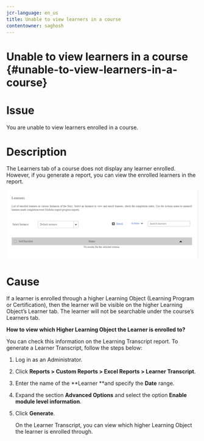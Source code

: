 ```yaml
---
jcr-language: en_us
title: Unable to view learners in a course
contentowner: saghosh
---
```



# Unable to view learners in a course {#unable-to-view-learners-in-a-course}

# Issue

You are unable to view learners enrolled in a course.

# Description

The Learners tab of a course does not display any learner enrolled. However, if you generate a report, you can view the enrolled learners in the report.

![](assets/no-learners.png) 

# Cause

If a learner is enrolled through a higher Learning Object (Learning Program or Certification), then the learner will be visible on the higher Learning Object’s Learner tab. The learner will not be searchable under the course’s Learners tab.

**How to view which Higher Learning Object the Learner is enrolled to?**

You can check this information on the Learning Transcript report. To generate a Learner Transcript, follow the steps below:

1. Log in as an Administrator.
1. Click **Reports > Custom Reports > Excel Reports > Learner Transcript**.  

1. Enter the name of the **Learner **and specify the **Date** range.
1. Expand the section **Advanced Options** and select the option **Enable module level information**.  

1. Click **Generate**.

   On the Learner Transcript, you can view which higher Learning Object the learner is enrolled through.

